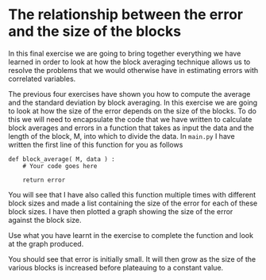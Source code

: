 # The relationship between the error and the size of the blocks

In this final exercise we are going to bring together everything we have learned in order to look at how the block averaging technique allows us to resolve the problems that we would otherwise have in estimating errors with correlated variables.

The previous four exercises have shown you how to compute the average and the standard deviation by block averaging.   In this exercise we are going to look at how the size of the error depends on the size of the blocks.  To do this we will need to encapsulate the code that we have written to calculate block averages and errors in a function that takes as input the data and the length of the block, M, into which to divide the data.  In `main.py` I have written the first line of this function for you as follows

````
def block_average( M, data ) :
    # Your code goes here

    return error
````

You will see that I have also called this function multiple times with different block sizes and made a list containing the size of the error for each of these block sizes.  I have then plotted a graph showing the size of the error against the block size.

Use what you have learnt in the exercise to complete the function and look at the graph produced.  

You should see that error is initially small.  It will then grow as the size of the various blocks is increased before plateauing to a constant value. 
